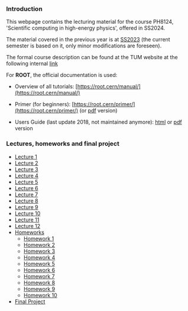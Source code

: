 ### Introduction

This webpage contains the lecturing material for the course PH8124, 'Scientific computing in high-energy physics', offered in SS2024.

The material covered in the previous year is at [SS2023]( https://abilandz.gitbook.io/ss2023 ) (the current semester is based on it, only minor modifications are foreseen).

The formal course description can be found at the TUM website at the following internal [link]( https://app.srv.nat.tum.de/mhb/description?id=12862 ) 

For **ROOT**, the official documentation is used:

* Overview of all tutorials: [https://root.cern/manual/](https://root.cern/manual/)

* Primer (for beginners): [https://root.cern/primer/](https://root.cern/primer/) (or [pdf](https://cernbox.cern.ch/index.php/s/bmbmbqUMA1keZCH) version)

* Users Guide (last update 2018, not maintained anymore): [html](https://root.cern.ch/root/htmldoc/guides/users-guide/ROOTUsersGuide.html) or [pdf](https://cernbox.cern.ch/index.php/s/N4k9AQ8LtCFWQIc) version


### Lectures, homeworks and final project

* [Lecture 1](./Lecture_1/Trivia.md)
* [Lecture 2](./Lecture_2/Lecture_2.md)
* [Lecture 3](./Lecture_3/Lecture_3.md)
* [Lecture 4](./Lecture_4/Lecture_4.md)
* [Lecture 5](./Lecture_5/Lecture_5.md)
* [Lecture 6](./Lecture_6/Lecture_6.md)
* [Lecture 7](./Lecture_7/Lecture_7.md)
* [Lecture 8](./Lecture_8/Lecture_8.md)
* [Lecture 9](./Lecture_9/Lecture_9.md)
* [Lecture 10](./Lecture_10/Lecture_10.md)
* [Lecture 11](./Lecture_11/Lecture_11.md)
* [Lecture 12](./Lecture_12/Lecture_12.md)
* [Homeworks](./Homeworks/Trivia.md)
    * [Homework 1](./Homeworks/Homework_1.md)
    * [Homework 2](./Homeworks/Homework_2.md)
    * [Homework 3](./Homeworks/Homework_3.md)
    * [Homework 4](./Homeworks/Homework_4.md)
    * [Homework 5](./Homeworks/Homework_5.md)
    * [Homework 6](./Homeworks/Homework_6.md)
    * [Homework 7](./Homeworks/Homework_7.md)
    * [Homework 8](./Homeworks/Homework_8.md)
    * [Homework 9](./Homeworks/Homework_9.md)
    * [Homework 10](./Homeworks/Homework_10.md)
* [Final Project](./Final_Project/FinalProject.md)
